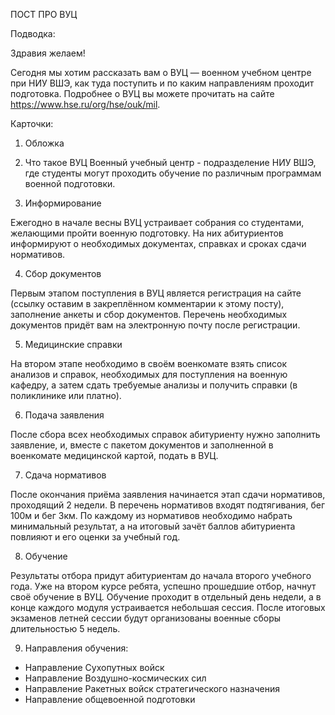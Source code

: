 ПОСТ ПРО ВУЦ

Подводка:

Здравия желаем!

Сегодня мы хотим рассказать вам о ВУЦ — военном учебном центре при НИУ ВШЭ, как туда поступить и по каким направлениям проходит подготовка. Подробнее о ВУЦ вы можете прочитать на сайте https://www.hse.ru/org/hse/ouk/mil.

Карточки:

1) Обложка

2) Что такое ВУЦ 
Военный учебный центр - подразделение НИУ ВШЭ, где студенты могут проходить обучение по различным программам военной подготовки.

3) Информирование

Ежегодно в начале весны ВУЦ устраивает собрания со студентами, желающими пройти военную подготовку. На них абитуриентов информируют о необходимых документах, справках и сроках сдачи нормативов.

4) Сбор документов

Первым этапом поступления в ВУЦ является регистрация на сайте (ссылку оставим в закреплённом комментарии к этому посту), заполнение анкеты и сбор документов. Перечень необходимых документов придёт вам на электронную почту после регистрации.

5) Медицинские справки

На втором этапе необходимо в своём военкомате взять список анализов и справок, необходимых для поступления на военную кафедру, а затем сдать требуемые анализы и получить справки (в поликлинике или платно).

6) Подача заявления

После сбора всех необходимых справок абитуриенту нужно заполнить заявление, и, вместе с пакетом документов и заполненной в военкомате медицинской картой, подать в ВУЦ. 

7) Сдача нормативов

После окончания приёма заявления начинается этап сдачи нормативов, проходящий 2 недели. В перечень нормативов входят подтягивания, бег 100м и бег 3км. По каждому из нормативов необходимо набрать минимальный результат, а на итоговый зачёт баллов абитуриента повлияют и его оценки за учебный год.

8) Обучение

Результаты отбора придут абитуриентам до начала второго учебного года. Уже на втором курсе ребята, успешно прошедшие отбор, начнут своё обучение в ВУЦ. Обучение проходит в отдельный день недели, а в конце каждого модуля устраивается небольшая сессия. После итоговых экзаменов летней сессии будут организованы военные сборы длительностью 5 недель. 

9) Направления обучения:
- Направление Сухопутных войск  
- Направление Воздушно-космических сил  
- Направление Ракетных войск стратегического назначения  
- Направление общевоенной подготовки